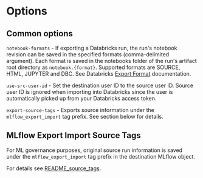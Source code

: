 
# Options

## Common options 

`notebook-formats` - If exporting a Databricks run, the run's notebook revision can be saved in the specified formats (comma-delimited argument). Each format is saved in the notebooks folder of the run's artifact root directory as `notebook.{format}`. Supported formats are  SOURCE, HTML, JUPYTER and DBC. See Databricks [Export Format](https://docs.databricks.com/dev-tools/api/latest/workspace.html#notebookexportformat) documentation.

`use-src-user-id` -  Set the destination user ID to the source user ID. Source user ID is ignored when importing into Databricks since the user is automatically picked up from your Databricks access token.

`export-source-tags` - Exports source information under the `mlflow_export_import` tag prefix. See section below for details.

## MLflow Export Import Source Tags 

For ML governance purposes, original source run information is saved under the `mlflow_export_import` tag prefix in the destination MLflow object.


For details see [README_source_tags](README_source_tags.md).
